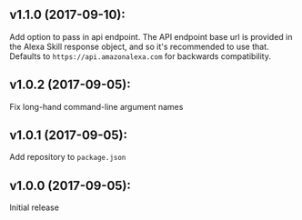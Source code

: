 ## v1.1.0 (2017-09-10):
Add option to pass in api endpoint. The API endpoint base url is provided in the Alexa Skill
response object, and so it's recommended to use that. Defaults to `https://api.amazonalexa.com`
for backwards compatibility.

## v1.0.2 (2017-09-05):
Fix long-hand command-line argument names

## v1.0.1 (2017-09-05):
Add repository to `package.json`

## v1.0.0 (2017-09-05):
Initial release
